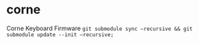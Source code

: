 # corne
Corne Keyboard Firmware
`git submodule sync —recursive && git submodule update --init —recursive;`
